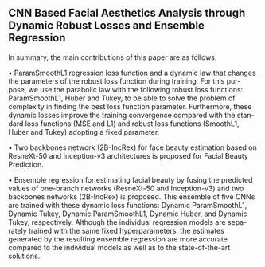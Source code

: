 ## CNN Based Facial Aesthetics Analysis through Dynamic Robust Losses and Ensemble Regression
In summary, the main contributions of this paper are as follows:

• ParamSmoothL1 regression loss function and a dynamic law that changes
the parameters of the robust loss function during training. For this pur-
pose, we use the parabolic law with the following robust loss functions:
ParamSmoothL1, Huber and Tukey, to be able to solve the problem of
complexity in finding the best loss function parameter. Furthermore, these
dynamic losses improve the training convergence compared with the stan-
dard loss functions (MSE and L1) and robust loss functions (SmoothL1,
Huber and Tukey) adopting a fixed parameter.

• Two backbones network (2B-IncRex) for face beauty estimation based on
ResneXt-50 and Inception-v3 architectures is proposed for Facial Beauty
Prediction.

• Ensemble regression for estimating facial beauty by fusing the predicted
values of one-branch networks (ResneXt-50 and Inception-v3) and two
backbones networks (2B-IncRex) is proposed. This ensemble of five CNNs
are trained with these dynamic loss functions: Dynamic ParamSmoothL1,
Dynamic Tukey, Dynamic ParamSmoothL1, Dynamic Huber, and Dynamic
Tukey, respectively. Although the individual regression models are sepa-
rately trained with the same fixed hyperparameters, the estimates generated
by the resulting ensemble regression are more accurate compared to the
individual models as well as to the state-of-the-art solutions.

